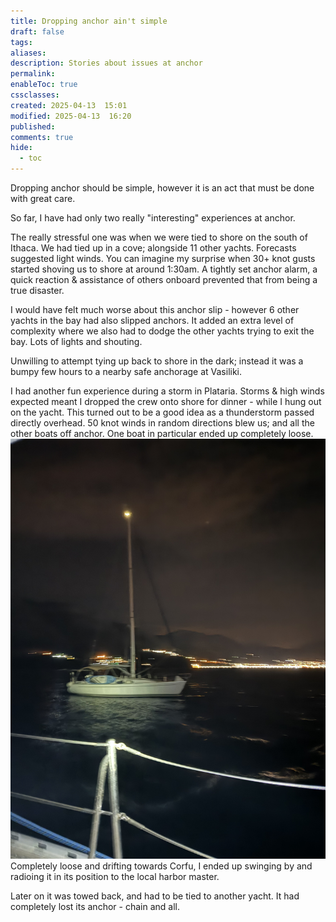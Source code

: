 ```yaml
---
title: Dropping anchor ain't simple
draft: false
tags: 
aliases: 
description: Stories about issues at anchor
permalink: 
enableToc: true
cssclasses: 
created: 2025-04-13  15:01
modified: 2025-04-13  16:20
published: 
comments: true
hide:
  - toc
---
```

Dropping anchor should be simple, however it is an act that must be done with great care.

So far, I have had only two really "interesting" experiences at anchor.


The really stressful one was when we were tied to shore on the south of Ithaca. We had tied up in a cove; alongside 11 other yachts. Forecasts suggested light winds. You can imagine my surprise when 30+ knot gusts started shoving us to shore at around 1:30am. A tightly set anchor alarm, a quick reaction & assistance of others onboard prevented that from being a true disaster. 

I would have felt much worse about this anchor slip - however 6 other yachts in the bay had also slipped anchors. It added an extra level of complexity where we also had to dodge the other yachts trying to exit the bay. Lots of lights and shouting. 

Unwilling to attempt tying up back to shore in the dark; instead it was a bumpy few hours to a nearby safe anchorage at Vasiliki. 


I had another fun experience during a storm in Plataria. Storms & high winds expected meant I dropped the crew onto shore for dinner - while I hung out on the yacht. This turned out to be a good idea as a thunderstorm passed directly overhead. 50 knot winds in random directions blew us; and all the other boats off anchor. One boat in particular ended up completely loose. 
![loose_boat_night](attachments/loose_boat_night.jpg)
Completely loose and drifting towards Corfu, I ended up swinging by and radioing it in its position to the local harbor master.  

Later on it was towed back, and had to be tied to another yacht. It had completely lost its anchor - chain and all. 